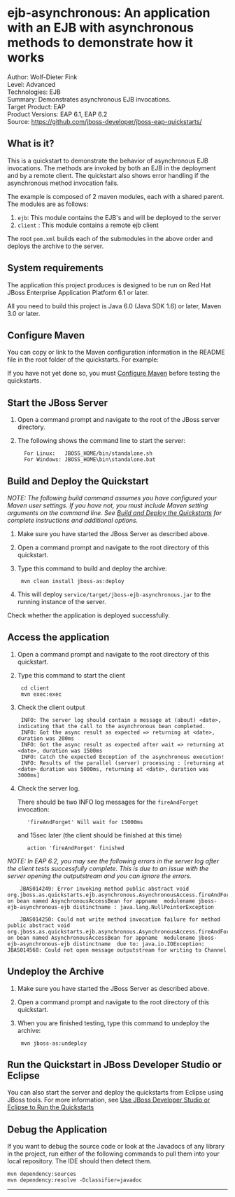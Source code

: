 ejb-asynchronous:  An application with an EJB with asynchronous methods to demonstrate how it works
======================================================
Author: Wolf-Dieter Fink  
Level: Advanced  
Technologies: EJB  
Summary: Demonstrates asynchronous EJB invocations.  
Target Product: EAP  
Product Versions: EAP 6.1, EAP 6.2  
Source: <https://github.com/jboss-developer/jboss-eap-quickstarts/>  

What is it?
-----------

This is a quickstart to demonstrate the behavior of asynchronous EJB invocations. The methods are invoked by both an EJB in the deployment and by a remote client. The quickstart also shows error handling if the asynchronous method invocation fails.

The example is composed of 2 maven modules, each with a shared parent. The modules are as follows:

1. `ejb`: This module contains the EJB's and will be deployed to the server
2. `client` : This module contains a remote ejb client

The root `pom.xml` builds each of the submodules in the above order and deploys the archive to the server.


System requirements
-------------------

The application this project produces is designed to be run on Red Hat JBoss Enterprise Application Platform 6.1 or later. 

All you need to build this project is Java 6.0 (Java SDK 1.6) or later, Maven 3.0 or later.

 
Configure Maven
---------------

You can copy or link to the Maven configuration information in the README file in the root folder of the quickstarts. For example:

If you have not yet done so, you must [Configure Maven](../README.md#configure-maven) before testing the quickstarts.



Start the JBoss Server
-------------------------

1. Open a command prompt and navigate to the root of the JBoss server directory.
2. The following shows the command line to start the server:

         For Linux:   JBOSS_HOME/bin/standalone.sh
         For Windows: JBOSS_HOME\bin\standalone.bat


Build and Deploy the Quickstart
-------------------------

_NOTE: The following build command assumes you have configured your Maven user settings. If you have not, you must include Maven setting arguments on the command line. See [Build and Deploy the Quickstarts](../README.md#build-and-deploy-the-quickstarts) for complete instructions and additional options._

1. Make sure you have started the JBoss Server as described above.
2. Open a command prompt and navigate to the root directory of this quickstart.
3. Type this command to build and deploy the archive:

        mvn clean install jboss-as:deploy
4. This will deploy `service/target/jboss-ejb-asynchronous.jar` to the running instance of the server.
 
Check whether the application is deployed successfully.


Access the application
---------------------

1. Open a command prompt and navigate to the root directory of this quickstart.
2. Type this command to start the client

        cd client
        mvn exec:exec
3. Check the client output

        INFO: The server log should contain a message at (about) <date>, indicating that the call to the asynchronous bean completed.
        INFO: Got the async result as expected => returning at <date>, duration was 200ms
        INFO: Got the async result as expected after wait => returning at <date>, duration was 1500ms
        INFO: Catch the expected Exception of the asynchronous execution!
        INFO: Results of the parallel (server) processing : [returning at <date> duration was 5000ms, returning at <date>, duration was 3000ms]

4. Check the server log. 

    There should be two INFO log messages for the `fireAndForget` invocation:

          'fireAndForget' Will wait for 15000ms

    and 15sec later (the client should be finished at this time)

          action 'fireAndForget' finished

_NOTE: In EAP 6.2, you may see the following errors in the server log after the client tests successfully complete. This is due to an issue with the server opening the outputstream and you can ignore the errors._

        JBAS014249: Error invoking method public abstract void org.jboss.as.quickstarts.ejb.asynchronous.AsynchronousAccess.fireAndForget(long) on bean named AsynchronousAccessBean for appname  modulename jboss-ejb-asynchronous-ejb distinctname : java.lang.NullPointerException
        
        JBAS014250: Could not write method invocation failure for method public abstract void org.jboss.as.quickstarts.ejb.asynchronous.AsynchronousAccess.fireAndForget(long) on bean named AsynchronousAccessBean for appname  modulename jboss-ejb-asynchronous-ejb distinctname  due to: java.io.IOException: JBAS014560: Could not open message outputstream for writing to Channel
        
Undeploy the Archive
--------------------

1. Make sure you have started the JBoss Server as described above.
2. Open a command prompt and navigate to the root directory of this quickstart.
3. When you are finished testing, type this command to undeploy the archive:

        mvn jboss-as:undeploy


Run the Quickstart in JBoss Developer Studio or Eclipse
-------------------------------------
You can also start the server and deploy the quickstarts from Eclipse using JBoss tools. For more information, see [Use JBoss Developer Studio or Eclipse to Run the Quickstarts](../README.md#use-jboss-developer-studio-or-eclipse-to-run-the-quickstarts) 

Debug the Application
------------------------------------

If you want to debug the source code or look at the Javadocs of any library in the project, run either of the following commands to pull them into your local repository. The IDE should then detect them.

    mvn dependency:sources
    mvn dependency:resolve -Dclassifier=javadoc

------------------------------------
